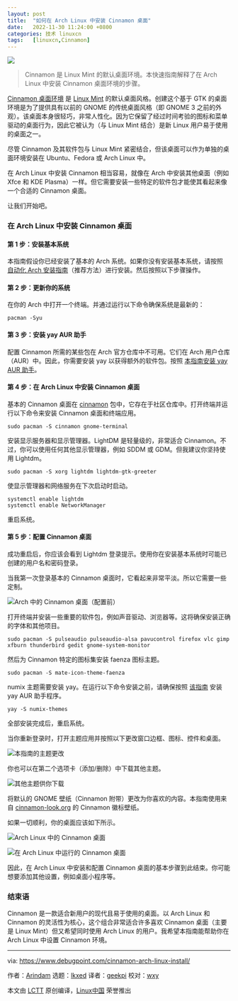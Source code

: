 ```yaml
---
layout: post
title:	"如何在 Arch Linux 中安装 Cinnamon 桌面"
date:	2022-11-30 11:24:00 +0800 
categories:	技术 linuxcn 
tags:	[linuxcn,Cinnamon]
---
```



![](/Asserts/Images//attachment/album/202211/30/112417w4nrt4cii4hiidti.jpg)



> 
> Cinnamon 是 Linux Mint 的默认桌面环境。本快速指南解释了在 Arch Linux 中安装 Cinnamon 桌面环境的步骤。
> 
> 
> 


[Cinnamon 桌面环境](https://cinnamon-spices.linuxmint.com/) 是 [Linux Mint](https://www.debugpoint.com/linux-mint/) 的默认桌面风格。创建这个基于 GTK 的桌面环境是为了提供具有以前的 GNOME 的传统桌面风格（即 GNOME 3 之前的外观）。该桌面本身很轻巧，非常人性化。因为它保留了经过时间考验的图标和菜单驱动的桌面行为，因此它被认为（与 Linux Mint 结合）是新 Linux 用户易于使用的桌面之一。


尽管 Cinnamon 及其软件包与 Linux Mint 紧密结合，但该桌面可以作为单独的桌面环境安装在 Ubuntu、Fedora 或 Arch Linux 中。


在 Arch Linux 中安装 Cinnamon 相当容易，就像在 Arch 中安装其他桌面（例如 Xfce 和 KDE Plasma）一样。但它需要安装一些特定的软件包才能使其看起来像一个合适的 Cinnamon 桌面。


让我们开始吧。


### 在 Arch Linux 中安装 Cinnamon 桌面


#### 第 1 步：安装基本系统


本指南假设你已经安装了基本的 Arch 系统。如果你没有安装基本系统，请按照 [自动化 Arch 安装指南](https://www.debugpoint.com/archinstall-guide/)（推荐方法）进行安装。然后按照以下步骤操作。


#### 第 2 步：更新你的系统


在你的 Arch 中打开一个终端。并通过运行以下命令确保系统是最新的：



```
pacman -Syu

```

#### 第 3 步：安装 yay AUR 助手


配置 Cinnamon 所需的某些包在 Arch 官方仓库中不可用。它们在 Arch 用户仓库（AUR）中。因此，你需要安装 yay 以获得额外的软件包。按照 [本指南安装 yay AUR 助手](https://www.debugpoint.com/2021/01/install-yay-arch/)。


#### 第 4 步：在 Arch Linux 中安装 Cinnamon 桌面


基本的 Cinnamon 桌面在 [cinnamon](https://archlinux.org/packages/community/x86_64/cinnamon/) 包中，它存在于社区仓库中。打开终端并运行以下命令来安装 Cinnamon 桌面和终端应用。



```
sudo pacman -S cinnamon gnome-terminal

```

安装显示服务器和显示管理器。LightDM 是轻量级的，非常适合 Cinnamon。不过，你可以使用任何其他显示管理器，例如 SDDM 或 GDM。但我建议你坚持使用 Lightdm。



```
sudo pacman -S xorg lightdm lightdm-gtk-greeter

```

使显示管理器和网络服务在下次启动时启动。



```
systemctl enable lightdm
systemctl enable NetworkManager

```

重启系统。


#### 第 5 步：配置 Cinnamon 桌面


成功重启后，你应该会看到 Lightdm 登录提示。使用你在安装基本系统时可能已创建的用户名和密码登录。


当我第一次登录基本的 Cinnamon 桌面时，它看起来非常平淡。所以它需要一些定制。


![Arch 中的 Cinnamon 桌面（配置前）](/Asserts/Images//attachment/album/202211/30/112615hd6ycm2ddc2fdpcw.jpg)


打开终端并安装一些重要的软件包，例如声音驱动、浏览器等。这将确保安装正确的字体和其他项目。



```
sudo pacman -S pulseaudio pulseaudio-alsa pavucontrol firefox vlc gimp xfburn thunderbird gedit gnome-system-monitor

```

然后为 Cinnamon 特定的图标集安装 faenza 图标主题。



```
sudo pacman -S mate-icon-theme-faenza

```

numix 主题需要安装 yay。在运行以下命令安装之前，请确保按照 [该指南](https://www.debugpoint.com/2021/01/install-yay-arch/) 安装 yay AUR 助手程序。



```
yay -S numix-themes

```

全部安装完成后，重启系统。


当你重新登录时，打开主题应用并按照以下更改窗口边框、图标、控件和桌面。


![本指南的主题更改](/Asserts/Images//attachment/album/202211/30/112420lz0ydee2ajnsojaj.jpg)


你也可以在第二个选项卡（添加/删除）中下载其他主题。


![其他主题供你下载](/Asserts/Images//attachment/album/202211/30/112420wsdsdo1e05zze16o.jpg)


将默认的 GNOME 壁纸（Cinnamon 附带）更改为你喜欢的内容。本指南使用来自 [cinnamon-look.org](https://www.cinnamon-look.org/browse/cat/) 的 Cinnamon 徽标壁纸。


如果一切顺利，你的桌面应该如下所示。


![Arch Linux 中的 Cinnamon 桌面](/Asserts/Images//attachment/album/202211/30/112420ai9zpxcui0d2bmnw.jpg)


![在 Arch Linux 中运行的 Cinnamon 桌面](/Asserts/Images//attachment/album/202211/30/112420yzbiaz4ebs6g3eg6.jpg)


因此，在 Arch Linux 中安装和配置 Cinnamon 桌面的基本步骤到此结束。你可能想要添加其他设置，例如桌面小程序等。


### 结束语


Cinnamon 是一款适合新用户的现代且易于使用的桌面。以 Arch Linux 和 Cinnamon 的灵活性为核心，这个组合非常适合许多喜欢 Cinnamon 桌面（主要是 Linux Mint）但又希望同时使用 Arch Linux 的用户。我希望本指南能帮助你在 Arch Linux 中设置 Cinnamon 环境。




---


via: <https://www.debugpoint.com/cinnamon-arch-linux-install/>


作者：[Arindam](https://www.debugpoint.com/author/admin1/) 选题：[lkxed](https://github.com/lkxed) 译者：[geekpi](https://github.com/geekpi) 校对：[wxy](https://github.com/wxy)


本文由 [LCTT](https://github.com/LCTT/TranslateProject) 原创编译，[Linux中国](https://linux.cn/) 荣誉推出
